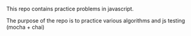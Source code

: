 This repo contains practice problems in javascript.

The purpose of the repo is to practice various algorithms and js testing (mocha + chai)
